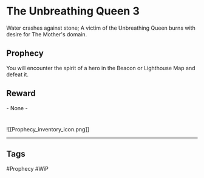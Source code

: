 # The Unbreathing Queen 3
Water crashes against stone; A victim of the Unbreathing Queen burns with desire for The Mother's domain.
## Prophecy
You will encounter the spirit of a hero in the Beacon or Lighthouse Map and defeat it.
## Reward
\- None -

#
![[Prophecy_inventory_icon.png]]

---
## Tags
#Prophecy
#WiP 
